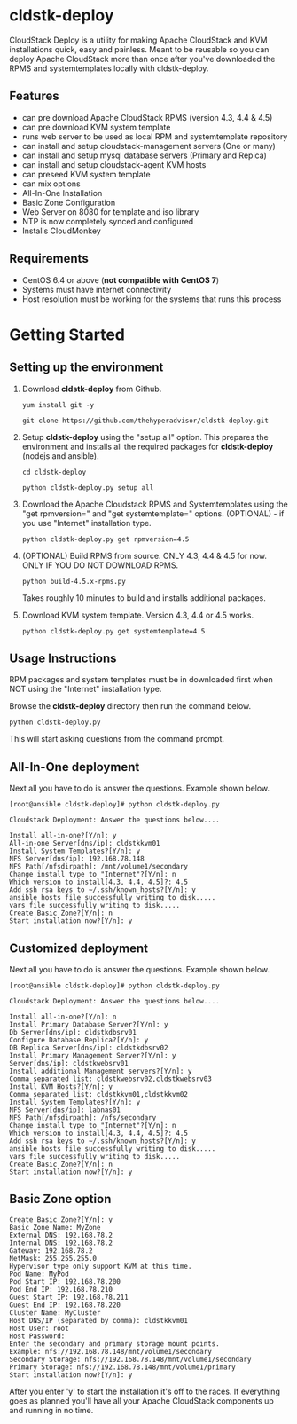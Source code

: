 cldstk-deploy
=============

CloudStack Deploy is a utility for making Apache CloudStack and KVM  installations quick, easy and painless. Meant to be reusable so you can deploy Apache CloudStack more than once after you've downloaded the RPMS and systemtemplates locally with cldstk-deploy.

## Features

- can pre download Apache CloudStack RPMS (version 4.3, 4.4 & 4.5)
- can pre download KVM system template
- runs web server to be used as local RPM and systemtemplate repository
- can install and setup cloudstack-management servers (One or many)
- can install and setup mysql database servers (Primary and Repica)
- can install and setup cloudstack-agent KVM hosts
- can preseed KVM system template
- can mix options
- All-In-One Installation
- Basic Zone Configuration
- Web Server on 8080 for template and iso library
- NTP is now completely synced and configured
- Installs CloudMonkey

## Requirements

- CentOS 6.4 or above (**not compatible with CentOS 7**)
- Systems must have internet connectivity
- Host resolution must be working for the systems that runs this process

# Getting Started

## Setting up the environment

1. Download **cldstk-deploy** from Github. 

    `yum install git -y`

    `git clone https://github.com/thehyperadvisor/cldstk-deploy.git`

2. Setup **cldstk-deploy** using the "setup all" option. This prepares the environment and installs all the required packages for **cldstk-deploy** (nodejs and ansible).

    `cd cldstk-deploy`

    `python cldstk-deploy.py setup all`

3. Download the Apache Cloudstack RPMS and Systemtemplates using the "get rpmversion=" and "get systemtemplate=" options. (OPTIONAL) - if you use "Internet" installation type. 

    `python cldstk-deploy.py get rpmversion=4.5`

4. (OPTIONAL) Build RPMS from source. ONLY 4.3, 4.4 & 4.5 for now. ONLY IF YOU DO NOT DOWNLOAD RPMS.

    `python build-4.5.x-rpms.py`

   Takes roughly 10 minutes to build and installs additional packages.

5. Download KVM system template. Version 4.3, 4.4 or 4.5 works.

   `python cldstk-deploy.py get systemtemplate=4.5`


## Usage Instructions

RPM packages and system templates must be in downloaded first when NOT using the "Internet" installation type.

Browse the **cldstk-deploy** directory then run the command below. 

    python cldstk-deploy.py

This will start asking questions from the command prompt.

## All-In-One deployment

Next all you have to do is answer the questions. Example shown below.
    
    [root@ansible cldstk-deploy]# python cldstk-deploy.py
    
    Cloudstack Deployment: Answer the questions below....
    
    Install all-in-one?[Y/n]: y
    All-in-one Server[dns/ip]: cldstkkvm01
    Install System Templates?[Y/n]: y
    NFS Server[dns/ip]: 192.168.78.148
    NFS Path[/nfsdirpath]: /mnt/volume1/secondary
    Change install type to "Internet"?[Y/n]: n
    Which version to install[4.3, 4.4, 4.5]?: 4.5
    Add ssh rsa keys to ~/.ssh/known_hosts?[Y/n]: y
    ansible hosts file successfully writing to disk.....
    vars_file successfully writing to disk.....
    Create Basic Zone?[Y/n]: n
    Start installation now?[Y/n]: y

## Customized deployment  

Next all you have to do is answer the questions. Example shown below.
    
    [root@ansible cldstk-deploy]# python cldstk-deploy.py
    
    Cloudstack Deployment: Answer the questions below....
    
    Install all-in-one?[Y/n]: n
    Install Primary Database Server?[Y/n]: y
    Db Server[dns/ip]: cldstkdbsrv01
    Configure Database Replica?[Y/n]: y
    DB Replica Server[dns/ip]: cldstkdbsrv02
    Install Primary Management Server?[Y/n]: y
    Server[dns/ip]: cldstkwebsrv01
    Install additional Management servers?[Y/n]: y             
    Comma separated list: cldstkwebsrv02,cldstkwebsrv03
    Install KVM Hosts?[Y/n]: y
    Comma separated list: cldstkkvm01,cldstkkvm02
    Install System Templates?[Y/n]: y
    NFS Server[dns/ip]: labnas01
    NFS Path[/nfsdirpath]: /nfs/secondary
    Change install type to "Internet"?[Y/n]: n
    Which version to install[4.3, 4.4, 4.5]?: 4.5
    Add ssh rsa keys to ~/.ssh/known_hosts?[Y/n]: y
    ansible hosts file successfully writing to disk.....
    vars_file successfully writing to disk.....
    Create Basic Zone?[Y/n]: n
    Start installation now?[Y/n]: y

## Basic Zone option

    Create Basic Zone?[Y/n]: y
    Basic Zone Name: MyZone
    External DNS: 192.168.78.2
    Internal DNS: 192.168.78.2
    Gateway: 192.168.78.2
    NetMask: 255.255.255.0
    Hypervisor type only support KVM at this time.
    Pod Name: MyPod
    Pod Start IP: 192.168.78.200
    Pod End IP: 192.168.78.210
    Guest Start IP: 192.168.78.211
    Guest End IP: 192.168.78.220
    Cluster Name: MyCluster
    Host DNS/IP (separated by comma): cldstkkvm01
    Host User: root
    Host Password: 
    Enter the secondary and primary storage mount points.
    Example: nfs://192.168.78.148/mnt/volume1/secondary
    Secondary Storage: nfs://192.168.78.148/mnt/volume1/secondary
    Primary Storage: nfs://192.168.78.148/mnt/volume1/primary  
    Start installation now?[Y/n]: y
    
After you enter 'y' to start the installation it's off to the races. If everything goes as planned you'll have all your Apache CloudStack components up and running in no time.






